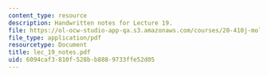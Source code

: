 ```yaml
---
content_type: resource
description: Handwritten notes for Lecture 19.
file: https://ol-ocw-studio-app-qa.s3.amazonaws.com/courses/20-410j-molecular-cellular-and-tissue-biomechanics-be-410j-spring-2003/6094caf3810f528bb8889733ffe52d05_lec_19_notes.pdf
file_type: application/pdf
resourcetype: Document
title: lec_19_notes.pdf
uid: 6094caf3-810f-528b-b888-9733ffe52d05
---
```

